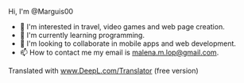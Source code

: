 Hi, I'm @Marguis00
- 👀 I'm interested in travel, video games and web page creation.
- 🌱 I'm currently learning programming.
- 💞️ I'm looking to collaborate in mobile apps and web development.
- 📫 How to contact me my email is malena.m.lop@gmail.com.

<!---
Marguis00/Marguis00 is a special ✨ repository ✨ because his `README.md` (this file) appears in his GitHub profile.
You can click the Preview link to take a look at your changes.
--->

Translated with www.DeepL.com/Translator (free version)
